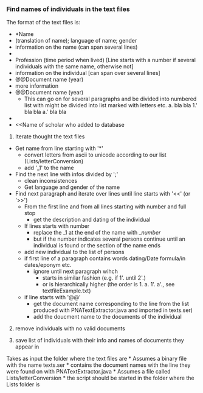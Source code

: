 ### Find names of individuals in the text files

The format of the text files is:
* *Name
* (translation of name); language of name; gender
* information on the name (can span several lines)
*
* Profession (time period when lived)   [Line starts with a number if several individuals with the same name, otherwise not]
* information on the individual     [can span over several lines]
* @@Document name (year)
* more information
* @@Document name  (year)
	* This can go on for several paragraphs and be divided into numbered list with might be divided into list marked with letters etc. a. bla bla 1.' bla bla a.' bla bla
*
* <<Name of scholar who added to database

1. Iterate thought the text files
* Get name from line starting with '*'
	* convert letters from ascii to unicode according to our list (Lists/letterConversion)
	* add '_1' to the name
* Find the next line with infos divided by ';'
	* clean inconsistences
	* Get language and gender of the name
* Find next paragraph and iterate over lines until line starts with '<<' (or '>>')
	* From the first line and from all lines starting with number and full stop
		* get the description and dating of the individual
	* If lines starts with number 
		* replace the _1 at the end of the name with _*number*
		* but if the number indicates several persons continue until an individual is found or the section of the name ends
	* add new individual to the list of persons
	* if first line of a paragraph contains words dating/Date formula/in dates/eponym etc.
		* ignore until next paragraph wihch
			* starts in similar fashion (e.g. if 1'. until 2'.)
			* or is hierarchically higher (the order is 1. a. 1'. a'., see textfileExample.txt) 
	* if line starts with '@@'
		* get the document name corresponding to the line from the list produced with PNATextExtractor.java and imported in texts.ser)
		* add the doucment name to the documents of the individual

2. remove individuals with no valid documents
	 
3. save list of individuals with their info and names of documents they appear in

Takes as input the folder where the text files are
	* Assumes a binary file with the name texts.ser
		* contains the document names with the line they were found on with PNATextExtractor.java
	* Assumes a file called Lists/letterConversion
		* the script should be started in the folder where the Lists folder is

